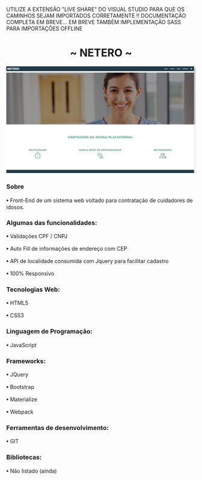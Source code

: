 UTILIZE A EXTENSÃO "LIVE SHARE" DO VISUAL STUDIO PARA QUE OS CAMINHOS SEJAM IMPORTADOS CORRETAMENTE !!
DOCUMENTAÇÃO COMPLETA EM BREVE...
EM BREVE TAMBÉM IMPLEMENTAÇÃO SASS PARA IMPORTAÇÕES OFFLINE
<h1 align="center">~ NETERO ~</h1>

![netero](netero.png)

<h3>Sobre</h3>

𖧹 Front-End de um sistema web voltado para contratação de cuidadores de idosos.

<h3>Algumas das funcionalidades:</h3>
<p> 𖧹 Validações CPF / CNPJ </p>
<p> 𖧹 Auto Fill de informações de endereço com CEP </p>
<p> 𖧹 API de localidade consumida com Jquery para facilitar cadastro </p>
<p> 𖧹 100% Responsivo </p>

<h3>Tecnologias Web:</h3>

<p> 𖧹 HTML5 </P>
𖧹 CSS3

<h3>Linguagem de Programação:</h3>

𖧹 JavaScript

<h3>Frameworks:</h3>

<p> 𖧹 JQuery </p>
<p> 𖧹 Bootstrap </p>
<p> 𖧹 Materialize </p>
𖧹 Webpack

<h3>Ferramentas de desenvolvimento:</h3>

𖧹 GIT

<h3>Bibliotecas:</h3>

𖧹 Não listado (ainda)
